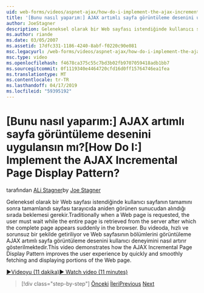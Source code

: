 ```yaml
---
uid: web-forms/videos/aspnet-ajax/how-do-i-implement-the-ajax-incremental-page-display-pattern
title: '[Bunu nasıl yaparım:] AJAX artımlı sayfa görüntüleme desenini uygulansın mı? | Microsoft Docs'
author: JoeStagner
description: Geleneksel olarak bir Web sayfası istendiğinde kullanıcı sayfanın tamamını sonra sudde Tamamlandı sayfasında görünür sunucudan alınana kadar bekleyin gerekir...
ms.author: riande
ms.date: 03/05/2007
ms.assetid: 17dfc331-1186-4240-8abf-f0220c90e081
msc.legacyurl: /web-forms/videos/aspnet-ajax/how-do-i-implement-the-ajax-incremental-page-display-pattern
msc.type: video
ms.openlocfilehash: f4678ca375c55c7bd3b02fb9707059418adb1bb7
ms.sourcegitcommit: 0f1119340e4464720cfd16d0ff15764746ea1fea
ms.translationtype: MT
ms.contentlocale: tr-TR
ms.lasthandoff: 04/17/2019
ms.locfileid: "59395192"
---
```

# <a name="how-do-i-implement-the-ajax-incremental-page-display-pattern"></a><span data-ttu-id="3f586-104">[Bunu nasıl yaparım:] AJAX artımlı sayfa görüntüleme desenini uygulansın mı?</span><span class="sxs-lookup"><span data-stu-id="3f586-104">[How Do I:] Implement the AJAX Incremental Page Display Pattern?</span></span>

<span data-ttu-id="3f586-105">tarafından [ALi Stagner](https://github.com/JoeStagner)</span><span class="sxs-lookup"><span data-stu-id="3f586-105">by [Joe Stagner](https://github.com/JoeStagner)</span></span>

<span data-ttu-id="3f586-106">Geleneksel olarak bir Web sayfası istendiğinde kullanıcı sayfanın tamamını sonra tamamlandı sayfası tarayıcıda aniden görünen sunucudan alındığı sırada beklemesi gerekir.</span><span class="sxs-lookup"><span data-stu-id="3f586-106">Traditionally when a Web page is requested, the user must wait while the entire page is retrieved from the server after which the complete page appears suddenly in the browser.</span></span> <span data-ttu-id="3f586-107">Bu videoda, hızlı ve sorunsuz bir şekilde getiriliyor ve Web sayfasının bölümlerini görüntüleme AJAX artımlı sayfa görüntüleme desenini kullanıcı deneyimini nasıl artırır gösterilmektedir.</span><span class="sxs-lookup"><span data-stu-id="3f586-107">This video demonstrates how the AJAX Incremental Page Display Pattern improves the user experience by quickly and smoothly fetching and displaying portions of the Web page.</span></span>

[<span data-ttu-id="3f586-108">&#9654;Videoyu (11 dakika)</span><span class="sxs-lookup"><span data-stu-id="3f586-108">&#9654; Watch video (11 minutes)</span></span>](https://channel9.msdn.com/Blogs/ASP-NET-Site-Videos/how-do-i-implement-the-ajax-incremental-page-display-pattern)

> [!div class="step-by-step"]
> <span data-ttu-id="3f586-109">[Önceki](how-do-i-implement-the-ajax-paging-pattern.md)
> [İleri](how-do-i-implement-the-incremental-page-display-pattern-using-http-get-and-post.md)</span><span class="sxs-lookup"><span data-stu-id="3f586-109">[Previous](how-do-i-implement-the-ajax-paging-pattern.md)
[Next](how-do-i-implement-the-incremental-page-display-pattern-using-http-get-and-post.md)</span></span>
